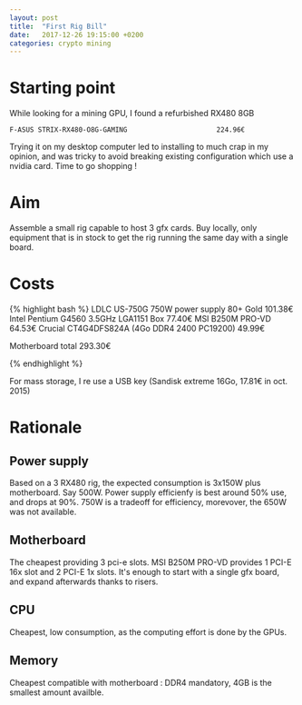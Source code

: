 ```yaml
---
layout: post
title:  "First Rig Bill"
date:   2017-12-26 19:15:00 +0200
categories: crypto mining
---
```


# Starting point

While looking for a mining GPU, I found a refurbished RX480 8GB

`F-ASUS STRIX-RX480-O8G-GAMING                      224.96€`

Trying it on my desktop computer led to installing to much crap in my opinion, and was tricky to avoid breaking existing configuration which use a nvidia card. Time to go shopping !

# Aim

Assemble a small rig capable to host 3 gfx cards. Buy locally, only equipment that is in stock to get the rig running the same day with a single board.

# Costs

{% highlight bash %}
LDLC US-750G 750W power supply 80+ Gold            101.38€
Intel Pentium G4560 3.5GHz LGA1151 Box              77.40€
MSI B250M PRO-VD                                    64.53€
Crucial CT4G4DFS824A (4Go DDR4 2400 PC19200)        49.99€

Motherboard total                                  293.30€

{% endhighlight %}

For mass storage, I re use a USB key (Sandisk extreme 16Go, 17.81€ in oct. 2015)	

# Rationale

## Power supply

Based on a 3 RX480 rig, the expected consumption is 3x150W plus motherboard. Say 500W.
Power supply efficienfy is best around 50% use, and drops at 90%. 750W is a tradeoff for efficiency, morevover, the 650W was not available.

## Motherboard

The cheapest providing 3 pci-e slots.
MSI B250M PRO-VD provides 1 PCI-E 16x slot and 2 PCI-E 1x slots.
It's enough to start with a single gfx board, and expand afterwards thanks to risers.

## CPU

Cheapest, low consumption, as the computing effort is done by the GPUs.

## Memory

Cheapest compatible with motherboard : DDR4 mandatory, 4GB is the smallest amount availble.
